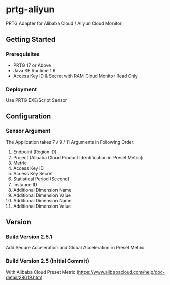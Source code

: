 # prtg-aliyun
PRTG Adapter for Alibaba Cloud / Aliyun Cloud Monitor

## Getting Started

### Prerequisites

- PRTG 17 or Above
- Java SE Runtime 1.6
- Access Key ID & Secret with RAM Cloud Monitor Read Only

### Deployment

Use PRTG EXE/Script Sensor

## Configuration

### Sensor Argument

The Application takes 7 / 9 / 11 Arguments in Following Order:

1. Endpoint (Region ID)
2. Project (Alibaba Cloud Product Identification in Preset Metric)
3. Metric
4. Access Key ID
5. Access Key Secret
6. Statistical Period (Second)
7. Instance ID
8. Additional Dimension Name
9. Additional Dimension Value
10. Additional Dimension Name
11. Additional Dimension Value

## Version

### Build Version 2.5.1
Add Secure Acceleration and Global Acceleration in Preset Metric

### Build Version 2.5 (Initial Commit)
With Alibaba Cloud Preset Metric (https://www.alibabacloud.com/help/doc-detail/28619.htm)
